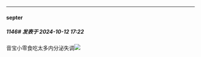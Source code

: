 ﻿
*****

####  septer  
##### 1146#       发表于 2024-10-12 17:22

音宝小零食吃太多内分泌失调<img src="https://static.saraba1st.com/image/smiley/face2017/038.png" referrerpolicy="no-referrer">

